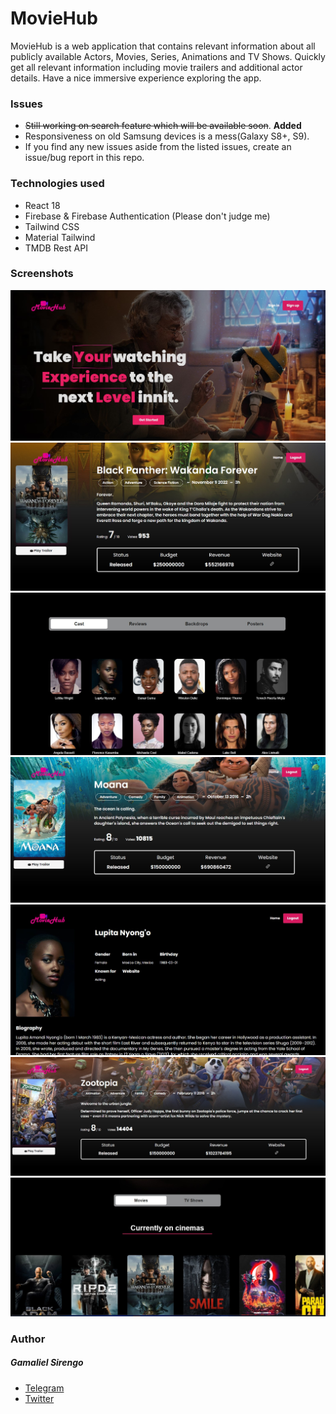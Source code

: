 # MovieHub

MovieHub is a web application that contains relevant information about all publicly available Actors, Movies, Series, Animations and TV Shows. Quickly get all relevant information including movie trailers and additional actor details. Have a nice immersive experience exploring the app.

### Issues
 - ~~Still working on search feature which will be available soon~~. **Added**
 - Responsiveness on old Samsung devices is a mess(Galaxy S8+, S9).
 - If you find any new issues aside from the listed issues, create an issue/bug report in this repo.

 ### Technologies used
 - React 18
 - Firebase & Firebase Authentication (Please don't judge me)
 - Tailwind CSS
 - Material Tailwind
 - TMDB Rest API

 ### Screenshots

 <img src='./figs/img1.jpg'>
 <img src='./figs/img2.jpg'>
 <img src='./figs/img3.jpg'>
  <img src='./figs/img8.jpg'>
 <img src='./figs/img5.jpg'>
 <img src='./figs/img7.jpg'>
  <img src='./figs/img9.jpg'>

 ### Author
 
 ##### Gamaliel Sirengo
 - <a href='https://t.me/sirgama' >Telegram</a>
  - <a href='https://twitter.com/sirgama_' >Twitter</a>